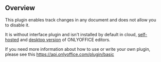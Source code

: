 ## Overview

This plugin enables track changes in any document and does not allow you to disable it.

It is without interface plugin and isn't installed by default in cloud, [self-hosted](https://github.com/ONLYOFFICE/DocumentServer) and [desktop version](https://github.com/ONLYOFFICE/DesktopEditors) of ONLYOFFICE editors. 

If you need more information about how to use or write your own plugin, please see this https://api.onlyoffice.com/plugin/basic
